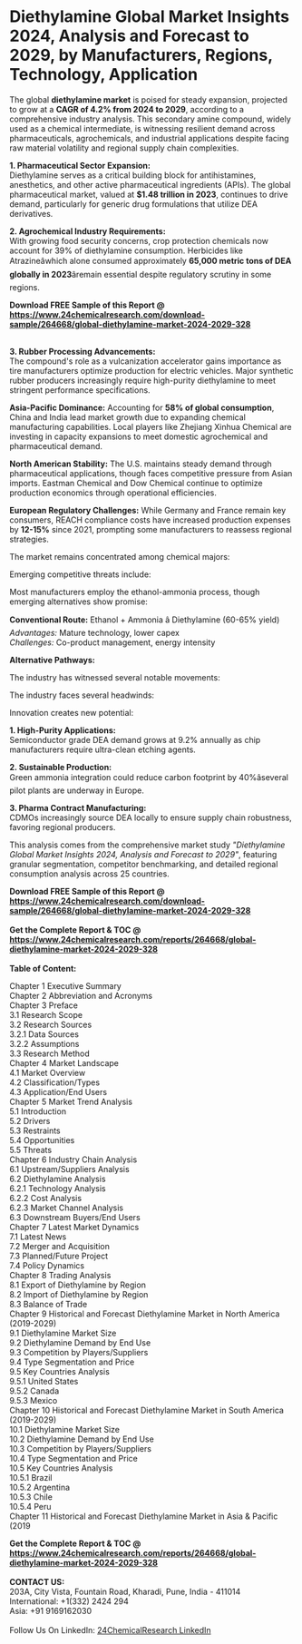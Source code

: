 <h1>Diethylamine Global Market Insights 2024, Analysis and Forecast to 2029, by Manufacturers, Regions, Technology, Application</h1><p>The global <strong>diethylamine market</strong> is poised for steady expansion, projected to grow at a <strong>CAGR of 4.2% from 2024 to 2029</strong>, according to a comprehensive industry analysis. This secondary amine compound, widely used as a chemical intermediate, is witnessing resilient demand across pharmaceuticals, agrochemicals, and industrial applications despite facing raw material volatility and regional supply chain complexities.</p><p><strong>1. Pharmaceutical Sector Expansion:</strong><br>
Diethylamine serves as a critical building block for antihistamines, anesthetics, and other active pharmaceutical ingredients (APIs). The global pharmaceutical market, valued at <strong>$1.48 trillion in 2023</strong>, continues to drive demand, particularly for generic drug formulations that utilize DEA derivatives.</p><p><strong>2. Agrochemical Industry Requirements:</strong><br>
With growing food security concerns, crop protection chemicals now account for 39% of diethylamine consumption. Herbicides like Atrazineâwhich alone consumed approximately <strong>65,000 metric tons of DEA globally in 2023</strong>âremain essential despite regulatory scrutiny in some regions.</p><div><b>Download FREE Sample of this Report @ 
            <a href="https://www.24chemicalresearch.com/download-sample/264668/global-diethylamine-market-2024-2029-328">
            https://www.24chemicalresearch.com/download-sample/264668/global-diethylamine-market-2024-2029-328</a></b></div><br><p><strong>3. Rubber Processing Advancements:</strong><br>
The compound's role as a vulcanization accelerator gains importance as tire manufacturers optimize production for electric vehicles. Major synthetic rubber producers increasingly require high-purity diethylamine to meet stringent performance specifications.</p><p><strong>Asia-Pacific Dominance:</strong> Accounting for <strong>58% of global consumption</strong>, China and India lead market growth due to expanding chemical manufacturing capabilities. Local players like Zhejiang Xinhua Chemical are investing in capacity expansions to meet domestic agrochemical and pharmaceutical demand.</p><p><strong>North American Stability:</strong> The U.S. maintains steady demand through pharmaceutical applications, though faces competitive pressure from Asian imports. Eastman Chemical and Dow Chemical continue to optimize production economics through operational efficiencies.</p><p><strong>European Regulatory Challenges:</strong> While Germany and France remain key consumers, REACH compliance costs have increased production expenses by <strong>12-15%</strong> since 2021, prompting some manufacturers to reassess regional strategies.</p><p>The market remains concentrated among chemical majors:</p><p>Emerging competitive threats include:</p><p>Most manufacturers employ the ethanol-ammonia process, though emerging alternatives show promise:</p><p><strong>Conventional Route:</strong> Ethanol + Ammonia â Diethylamine (60-65% yield)<br>
<em>Advantages:</em> Mature technology, lower capex<br>
<em>Challenges:</em> Co-product management, energy intensity</p><p><strong>Alternative Pathways:</strong>
</p><p>The industry has witnessed several notable movements:</p><p>The industry faces several headwinds:</p><p>Innovation creates new potential:</p><p><strong>1. High-Purity Applications:</strong><br>
Semiconductor grade DEA demand grows at 9.2% annually as chip manufacturers require ultra-clean etching agents.</p><p><strong>2. Sustainable Production:</strong><br>
Green ammonia integration could reduce carbon footprint by 40%âseveral pilot plants are underway in Europe.</p><p><strong>3. Pharma Contract Manufacturing:</strong><br>
CDMOs increasingly source DEA locally to ensure supply chain robustness, favoring regional producers.</p><p>This analysis comes from the comprehensive market study <em>"Diethylamine Global Market Insights 2024, Analysis and Forecast to 2029"</em>, featuring granular segmentation, competitor benchmarking, and detailed regional consumption analysis across 25 countries.</p><div><b>Download FREE Sample of this Report @ 
            <a href="https://www.24chemicalresearch.com/download-sample/264668/global-diethylamine-market-2024-2029-328">
            https://www.24chemicalresearch.com/download-sample/264668/global-diethylamine-market-2024-2029-328</a></b></div><br><div><b>Get the Complete Report & TOC @ 
            <a href="https://www.24chemicalresearch.com/reports/264668/global-diethylamine-market-2024-2029-328">
            https://www.24chemicalresearch.com/reports/264668/global-diethylamine-market-2024-2029-328</a></b></div><br>
            <b>Table of Content:</b><p>Chapter 1 Executive Summary<br />
Chapter 2 Abbreviation and Acronyms<br />
Chapter 3 Preface<br />
3.1 Research Scope<br />
3.2 Research Sources<br />
3.2.1 Data Sources<br />
3.2.2 Assumptions<br />
3.3 Research Method<br />
Chapter 4 Market Landscape<br />
4.1 Market Overview<br />
4.2 Classification/Types<br />
4.3 Application/End Users<br />
Chapter 5 Market Trend Analysis<br />
5.1 Introduction<br />
5.2 Drivers<br />
5.3 Restraints<br />
5.4 Opportunities<br />
5.5 Threats<br />
Chapter 6 Industry Chain Analysis<br />
6.1 Upstream/Suppliers Analysis<br />
6.2 Diethylamine Analysis<br />
6.2.1 Technology Analysis<br />
6.2.2 Cost Analysis<br />
6.2.3 Market Channel Analysis<br />
6.3 Downstream Buyers/End Users<br />
Chapter 7 Latest Market Dynamics<br />
7.1 Latest News<br />
7.2 Merger and Acquisition<br />
7.3 Planned/Future Project<br />
7.4 Policy Dynamics<br />
Chapter 8 Trading Analysis<br />
8.1 Export of Diethylamine by Region<br />
8.2 Import of Diethylamine by Region<br />
8.3 Balance of Trade<br />
Chapter 9 Historical and Forecast Diethylamine Market in North America (2019-2029)<br />
9.1 Diethylamine Market Size<br />
9.2 Diethylamine Demand by End Use<br />
9.3 Competition by Players/Suppliers<br />
9.4 Type Segmentation and Price<br />
9.5 Key Countries Analysis<br />
9.5.1 United States<br />
9.5.2 Canada<br />
9.5.3 Mexico<br />
Chapter 10 Historical and Forecast Diethylamine Market in South America (2019-2029)<br />
10.1 Diethylamine Market Size<br />
10.2 Diethylamine Demand by End Use<br />
10.3 Competition by Players/Suppliers<br />
10.4 Type Segmentation and Price<br />
10.5 Key Countries Analysis<br />
10.5.1 Brazil<br />
10.5.2 Argentina<br />
10.5.3 Chile<br />
10.5.4 Peru<br />
Chapter 11 Historical and Forecast Diethylamine Market in Asia & Pacific (2019</p><div><b>Get the Complete Report & TOC @ 
            <a href="https://www.24chemicalresearch.com/reports/264668/global-diethylamine-market-2024-2029-328">
            https://www.24chemicalresearch.com/reports/264668/global-diethylamine-market-2024-2029-328</a></b></div><br><b>CONTACT US:</b><br>
            203A, City Vista, Fountain Road, Kharadi, Pune, India - 411014<br>
            International: +1(332) 2424 294<br>
            Asia: +91 9169162030 <br><br>
            Follow Us On LinkedIn: <a href="https://www.linkedin.com/company/24chemicalresearch/">24ChemicalResearch LinkedIn</a>